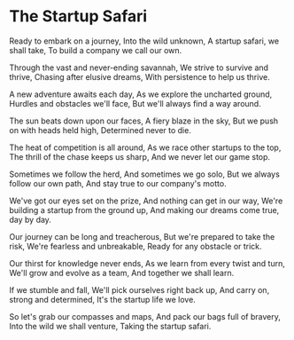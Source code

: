 # The Startup Safari

Ready to embark on a journey,
Into the wild unknown,
A startup safari, we shall take,
To build a company we call our own.

Through the vast and never-ending savannah,
We strive to survive and thrive,
Chasing after elusive dreams,
With persistence to help us thrive.

A new adventure awaits each day,
As we explore the uncharted ground,
Hurdles and obstacles we'll face,
But we'll always find a way around.

The sun beats down upon our faces,
A fiery blaze in the sky,
But we push on with heads held high,
Determined never to die.

The heat of competition is all around,
As we race other startups to the top,
The thrill of the chase keeps us sharp,
And we never let our game stop.

Sometimes we follow the herd,
And sometimes we go solo,
But we always follow our own path,
And stay true to our company's motto.

We've got our eyes set on the prize,
And nothing can get in our way,
We're building a startup from the ground up,
And making our dreams come true, day by day.

Our journey can be long and treacherous,
But we're prepared to take the risk,
We're fearless and unbreakable,
Ready for any obstacle or trick.

Our thirst for knowledge never ends,
As we learn from every twist and turn,
We'll grow and evolve as a team,
And together we shall learn.

If we stumble and fall,
We'll pick ourselves right back up,
And carry on, strong and determined,
It's the startup life we love.

So let's grab our compasses and maps,
And pack our bags full of bravery,
Into the wild we shall venture,
Taking the startup safari.